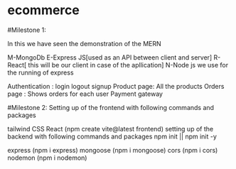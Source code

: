 # ecommerce


#Milestone 1:

In this we have seen the demonstration of the MERN

M-MongoDb
E-Express JS[used as an API between client and server]
R-React[ this will be our client in case of the apllication] 
N-Node js we use for the running of express

Authentication : login logout signup
Product page: All the products
Orders page : Shows orders for each user
Payment gateway



#Milestone 2:
Setting up of the frontend with following commands and packages

tailwind CSS
React (npm create vite@latest frontend)
setting up of the backend with following commands and packages npm init || npm init -y

express (npm i express)
mongoose (npm i mongoose)
cors (npm i cors)
nodemon (npm i nodemon)
